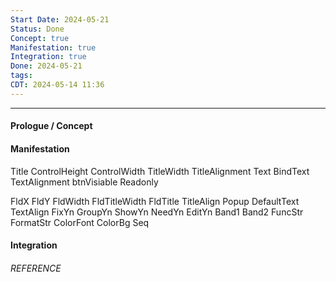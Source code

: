 ```yaml
---
Start Date: 2024-05-21
Status: Done
Concept: true
Manifestation: true
Integration: true
Done: 2024-05-21
tags: 
CDT: 2024-05-14 11:36
---
```

---
#### Prologue / Concept

#### Manifestation

Title
ControlHeight
ControlWidth
TitleWidth
TitleAlignment
Text
BindText
TextAlignment
btnVisiable
Readonly

FldX
FldY
FldWidth
FldTitleWidth
FldTitle
TitleAlign
Popup
DefaultText
TextAlign
FixYn
GroupYn
ShowYn
NeedYn
EditYn
Band1
Band2
FuncStr
FormatStr
ColorFont
ColorBg
Seq

#### Integration

###### REFERENCE
